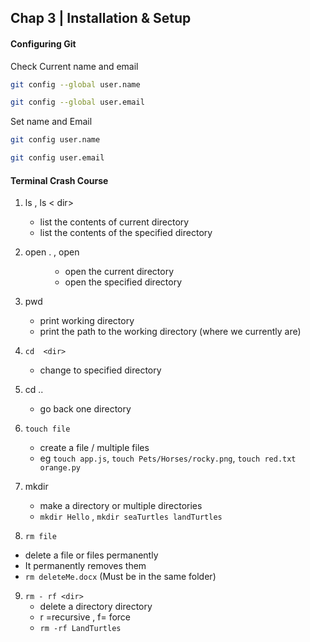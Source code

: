## Chap 3 | Installation & Setup 

#### Configuring Git 

Check Current name and  email 

```bash
git config --global user.name

git config --global user.email
```

Set name and Email 

```bash
git config user.name

git config user.email
```

#### Terminal Crash Course

1. ls , ls < dir>
   - list the contents of current directory
   - list the contents of the specified directory 

2. open . , open <dir>
   - open the current directory 
   - open the specified directory 

3. pwd 
   - print working directory 
   - print the path to the working directory (where we currently are)

4. `cd  <dir>`
   - change to specified directory 

5. cd .. 
   - go back one directory 

6. `touch file`
   - create a file / multiple files 
   - eg `touch app.js`, `touch Pets/Horses/rocky.png`, `touch red.txt orange.py`

7. mkdir 
   - make a directory or multiple directories
   - `mkdir Hello` , `mkdir seaTurtles landTurtles`

8.  `rm file`
   - delete a file or files permanently 
   - It permanently removes them 
   - `rm deleteMe.docx` (Must be in the same folder)

9. `rm - rf <dir>`
   - delete a directory directory 
   - r =recursive , f= force 
   - `rm -rf LandTurtles`

